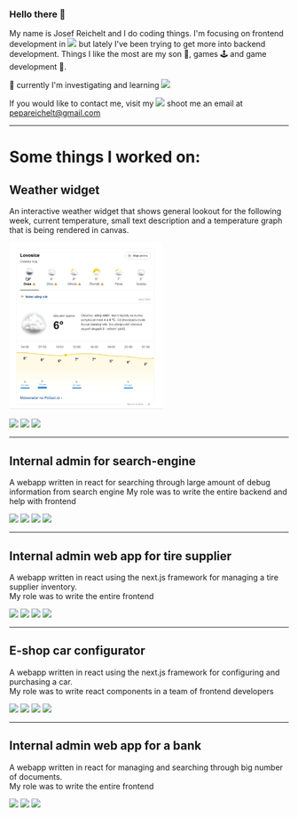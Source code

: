 ### Hello there 👋
My name is Josef Reichelt and I do coding things. I'm focusing on frontend development in ![](https://img.shields.io/badge/-react-2e2e2e?style=flat-square&logo=react) but lately I've been trying to get more into backend development. Things I like the most are my son 👦, games 🕹 and game development 💾.

🔭 currently I'm investigating and learning ![](https://img.shields.io/badge/-golang-2e2e2e?style=flat-square&logo=go)

If you would like to contact me, visit my [![](https://img.shields.io/badge/-Linkedin-2e2e2e?style=flat-square&logo=linkedin)](https://www.linkedin.com/in/josefreichelt/) shoot me an email at [pepareichelt@gmail.com](mailto:pepareichelt@gmail.com)

___

# Some things I worked on:  

## Weather widget
An interactive weather widget that shows general lookout for the following week, current temperature, small text description and a temperature graph that is being rendered in canvas.  

<img src="./weather.gif" height="300px"/>

![](https://img.shields.io/badge/-react-2e2e2e?style=flat-square&logo=react)
![](https://img.shields.io/badge/-typescript-2e2e2e?style=flat-square&logo=typescript)
![](https://img.shields.io/badge/-less-2e2e2e?style=flat-square&logo=less)

___

## Internal admin for search-engine
A webapp written in react for searching through large amount of debug information from search engine
My role was to write the entire backend and help with frontend

![](https://img.shields.io/badge/-react-2e2e2e?style=flat-square&logo=react)
![](https://img.shields.io/badge/-sass-2e2e2e?style=flat-square&logo=sass)
![](https://img.shields.io/badge/-typescript-2e2e2e?style=flat-square&logo=typescript)
![](https://img.shields.io/badge/-express-2e2e2e?style=flat-square&logo=express)

___


## Internal admin web app for tire supplier
A webapp written in react using the next.js framework for managing a tire supplier inventory.  
My role was to write the entire frontend

![](https://img.shields.io/badge/-react-2e2e2e?style=flat-square&logo=react)
![](https://img.shields.io/badge/-next.js-2e2e2e?style=flat-square&logo=next.js)
![](https://img.shields.io/badge/-styled%20components-2e2e2e?style=flat-square&logo=styledcomponents)
![](https://img.shields.io/badge/-typescript-2e2e2e?style=flat-square&logo=typescript)

___


## E-shop car configurator
A webapp written in react using the next.js framework for configuring and purchasing a car.  
My role was to write react components in a team of frontend developers

![](https://img.shields.io/badge/-react-2e2e2e?style=flat-square&logo=react)
![](https://img.shields.io/badge/-next.js-2e2e2e?style=flat-square&logo=next.js)
![](https://img.shields.io/badge/-styled%20components-2e2e2e?style=flat-square&logo=styledcomponents)
![](https://img.shields.io/badge/-typescript-2e2e2e?style=flat-square&logo=typescript)

___

## Internal admin web app for a bank
A webapp written in react for managing and searching through big number of documents.  
My role was to write the entire frontend

![](https://img.shields.io/badge/-react-2e2e2e?style=flat-square&logo=react)
![](https://img.shields.io/badge/-sass-2e2e2e?style=flat-square&logo=sass)
![](https://img.shields.io/badge/-typescript-2e2e2e?style=flat-square&logo=typescript)